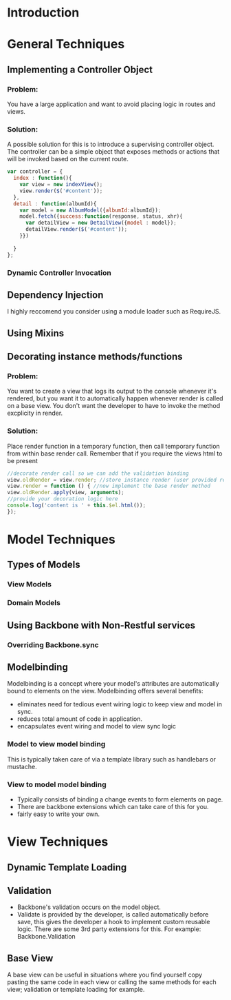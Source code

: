 # Introduction

# General Techniques
## Implementing a Controller Object
### Problem:
You have a large application and want to avoid placing logic in routes and views.
### Solution: 
A possible solution for this is to introduce a supervising controller object.  The controller can be a simple object that exposes methods or actions that will be invoked based on the current route.
```javascript
var controller = {
  index : function(){
    var view = new indexView();
    view.render($('#content'));
  },
  detail : function(albumId){
    var model = new AlbumModel({albumId:albumId});
    model.fetch({success:function(response, status, xhr){
      var detailView = new DetailView({model : model});
      detailView.render($('#content'));
    }})
    
  }
};
```

### Dynamic Controller Invocation
## Dependency Injection
I highly reccomend you consider using a module loader such as RequireJS.
## Using Mixins
## Decorating instance methods/functions
### Problem:
You want to create a view that logs its output to the console whenever it's rendered, but you want it to automatically happen whenever render is called on a base view.  You don't want the developer to have to invoke the method excplicity in render.
### Solution:
Place render function in a temporary function, then call temporary function from within base render call.  Remember that if you require the views html to be present 
```javascript
//decorate render call so we can add the validation binding
view.oldRender = view.render; //store instance render (user provided render) in a property
view.render = function () { //now implement the base render method 
view.oldRender.apply(view, arguments);
//provide your decoration logic here
console.log('content is ' + this.$el.html());
});
```
# Model Techniques
## Types of Models
### View Models
### Domain Models
## Using Backbone with Non-Restful services
### Overriding Backbone.sync
## Modelbinding
Modelbinding is a concept where your model's attributes are automatically bound to elements on the view.  Modelbinding offers several benefits:
* eliminates need for tedious event wiring logic to keep view and model in sync.
* reduces total amount of code in application.
* encapsulates event wiring and model to view sync logic

### Model to view model binding
This is typically taken care of via a template library such as handlebars or mustache.

### View to model model binding
* Typically consists of binding a change events to form elements on page.  
* There are backbone extensions which can take care of this for you. 
* fairly easy to write your own. 

# View Techniques
## Dynamic Template Loading
## Validation
* Backbone's validation occurs on the model object.  
* Validate is provided by the developer, is called automatically before save, this gives the developer a hook to implement custom reusable logic.  There are some 3rd party extensions for this. For example:  Backbone.Validation 

## Base View
A base view can be useful in situations where you find yourself copy pasting the same code in each view or calling the same methods for each view; validation or template loading for example.




